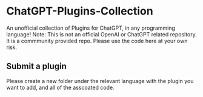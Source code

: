 # ChatGPT-Plugins-Collection

An unofficial collection of Plugins for ChatGPT, in any programming language! Note: This is not an official OpenAI or ChatGPT related repository. It is a commmunity provided repo. Please use the code here at your own risk.

## Submit a plugin

Please create a new folder under the relevant language with the plugin you want to add, and all of the asscoated code.

